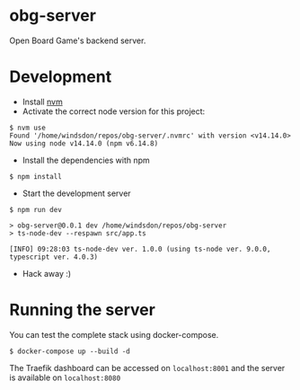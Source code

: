 # obg-server
Open Board Game's backend server.

# Development

- Install [nvm](https://github.com/nvm-sh/nvm)
- Activate the correct node version for this project:
```
$ nvm use
Found '/home/windsdon/repos/obg-server/.nvmrc' with version <v14.14.0>
Now using node v14.14.0 (npm v6.14.8)
```
- Install the dependencies with npm
```
$ npm install
```
- Start the development server
```
$ npm run dev
  
> obg-server@0.0.1 dev /home/windsdon/repos/obg-server
> ts-node-dev --respawn src/app.ts

[INFO] 09:28:03 ts-node-dev ver. 1.0.0 (using ts-node ver. 9.0.0, typescript ver. 4.0.3)
```
- Hack away :)

# Running the server

You can test the complete stack using docker-compose.

```
$ docker-compose up --build -d
```

The Traefik dashboard can be accessed on `localhost:8001` and the server is available on `localhost:8080`
  